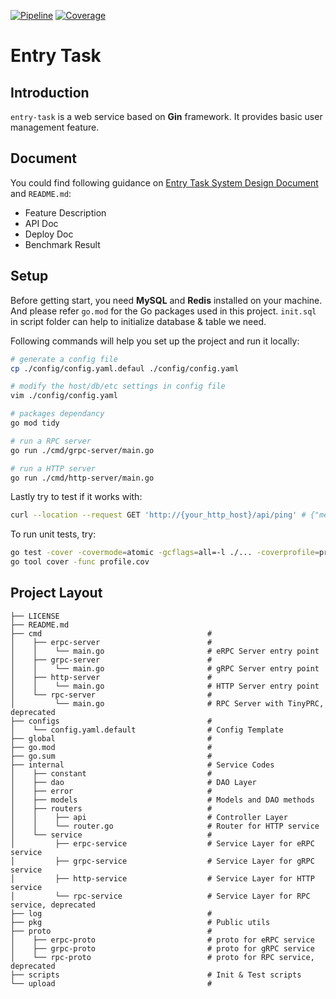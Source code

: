 [![Pipeline](https://git.garena.com/jiekun.zhu/golang-entry-task/badges/master/pipeline.svg)](https://git.garena.com/jiekun.zhu/golang-entry-task/-/commits/master)
[![Coverage](https://git.garena.com/jiekun.zhu/golang-entry-task/badges/master/coverage.svg)](https://git.garena.com/jiekun.zhu/golang-entry-task/-/commits/master)

# Entry Task
## Introduction
`entry-task` is a web service based on **Gin** framework. It provides basic user management feature.

## Document
You could find following guidance on [Entry Task System Design Document](https://docs.google.com/document/d/1sd5S8xdJRYcZrYAOM1cREnuQslZnkj8kIIQccHNmlq4/edit#) and `README.md`:
- Feature Description
- API Doc
- Deploy Doc
- Benchmark Result

## Setup
Before getting start, you need **MySQL** and **Redis** installed on your machine. And please refer `go.mod` for the Go packages used in this project. `init.sql` in script folder can help to initialize database & table we need.

Following commands will help you set up the project and run it locally:
```bash
# generate a config file
cp ./config/config.yaml.defaul ./config/config.yaml

# modify the host/db/etc settings in config file
vim ./config/config.yaml

# packages dependancy
go mod tidy

# run a RPC server
go run ./cmd/grpc-server/main.go

# run a HTTP server
go run ./cmd/http-server/main.go 
```

Lastly try to test if it works with:
```bash
curl --location --request GET 'http://{your_http_host}/api/ping' # {"message":"pong"}
```

To run unit tests, try:
```bash
go test -cover -covermode=atomic -gcflags=all=-l ./... -coverprofile=profile.cov
go tool cover -func profile.cov
```

## Project Layout
```
├── LICENSE
├── README.md
├── cmd                                     # 
│    ├── erpc-server                        # 
│    │    └── main.go                       # eRPC Server entry point
│    ├── grpc-server                        # 
│    │    └── main.go                       # gRPC Server entry point
│    ├── http-server                        # 
│    │    └── main.go                       # HTTP Server entry point
│    └── rpc-server                         # 
│         └── main.go                       # RPC Server with TinyPRC, deprecated
├── configs                                 # 
│    └── config.yaml.default                # Config Template
├── global                                  # 
├── go.mod                                  # 
├── go.sum                                  # 
├── internal                                # Service Codes
│    ├── constant                           # 
│    ├── dao                                # DAO Layer
│    ├── error                              # 
│    ├── models                             # Models and DAO methods
│    ├── routers                            # 
│    │    ├── api                           # Controller Layer
│    │    └── router.go                     # Router for HTTP service
│    └── service                            # 
│         ├── erpc-service                  # Service Layer for eRPC service
│         ├── grpc-service                  # Service Layer for gRPC service
│         ├── http-service                  # Service Layer for HTTP service
│         └── rpc-service                   # Service Layer for RPC service, deprecated
├── log                                     # 
├── pkg                                     # Public utils
├── proto                                   # 
│    ├── erpc-proto                         # proto for eRPC service
│    ├── grpc-proto                         # proto for gRPC service
│    └── rpc-proto                          # proto for RPC service, deprecated
├── scripts                                 # Init & Test scripts 
└── upload                                  # 
```